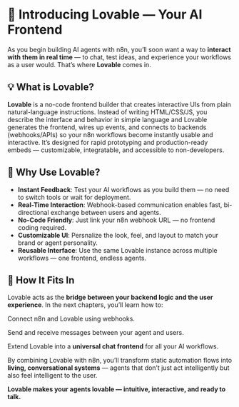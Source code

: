 # 💬 Introducing Lovable — Your AI Frontend

As you begin building AI agents with n8n, you’ll soon want a way to **interact with them in real time** — to chat, test ideas, and experience your workflows as a user would. That’s where **Lovable** comes in.

## 💡 What is Lovable?

**Lovable** is a no-code frontend builder that creates interactive UIs from plain natural-language instructions. Instead of writing HTML/CSS/JS, you describe the interface and behavior in simple language and Lovable generates the frontend, wires up events, and connects to backends (webhooks/APIs) so your n8n workflows become instantly usable and interactive. It’s designed for rapid prototyping and production-ready embeds — customizable, integratable, and accessible to non-developers.

## 🚀 Why Use Lovable?

- **Instant Feedback**: Test your AI workflows as you build them — no need to switch tools or wait for deployment.
- **Real-Time Interaction**: Webhook-based communication enables fast, bi-directional exchange between users and agents.
- **No-Code Friendly**: Just link your n8n webhook URL — no frontend coding required.
- **Customizable UI**: Persnalize the look, feel, and layout to match your brand or agent personality.
- **Reusable Interface**: Use the same Lovable instance across multiple workflows — one frontend, endless agents.

## 🔗 How It Fits In

Lovable acts as the **bridge between your backend logic and the user experience**. In the next chapters, you’ll learn how to:

Connect n8n and Lovable using webhooks.

Send and receive messages between your agent and users.

Extend Lovable into a **universal chat frontend** for all your AI workflows.

By combining Lovable with n8n, you’ll transform static automation flows into **living, conversational systems** — agents that don’t just act intelligently but also feel intelligent to the user.

**Lovable makes your agents lovable — intuitive, interactive, and ready to talk.**
